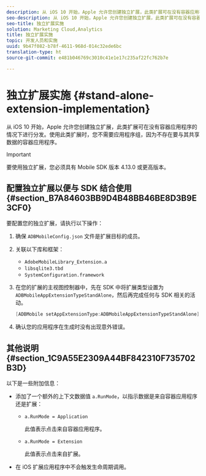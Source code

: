 ```yaml
---
description: 从 iOS 10 开始，Apple 允许您创建独立扩展，此类扩展可在没有容器应用程序的情况下进行分发。使用此类扩展时，您不需要应用程序组，因为不存在要与其共享数据的容器应用程序。
seo-description: 从 iOS 10 开始，Apple 允许您创建独立扩展，此类扩展可在没有容器应用程序的情况下进行分发。使用此类扩展时，您不需要应用程序组，因为不存在要与其共享数据的容器应用程序。
seo-title: 独立扩展实施
solution: Marketing Cloud,Analytics
title: 独立扩展实施
topic: 开发人员和实施
uuid: 9b47f082-b78f-4611-968d-014c32ede6bc
translation-type: ht
source-git-commit: e481b046769c3010c41e1e17c235af22fc762b7e

---
```



# 独立扩展实施 {#stand-alone-extension-implementation}

从 iOS 10 开始，Apple 允许您创建独立扩展，此类扩展可在没有容器应用程序的情况下进行分发。使用此类扩展时，您不需要应用程序组，因为不存在要与其共享数据的容器应用程序。

>[!IMPORTANT]
>
>要使用独立扩展，您必须具有 Mobile SDK 版本 4.13.0 或更高版本。

## 配置独立扩展以便与 SDK 结合使用 {#section_B7A84603BB9D4B48BB46BE8D3B9E3CF0}

要配置您的独立扩展，请执行以下操作：

1. 确保 `ADBMobileConfig.json` 文件是扩展目标的成员。
1. 关联以下库和框架：

   * `AdobeMobileLibrary_Extension.a`
   * `libsqlite3.tbd`
   * `SystemConfiguration.framework`

1. 在您的扩展的主视图控制器中，先在 SDK 中将扩展类型设置为 `ADBMobileAppExtensionTypeStandAlone`，然后再完成任何与 SDK 相关的活动。

   ```objective-c
   [ADBMobile setAppExtensionType:ADBMobileAppExtensionTypeStandAlone];
   ```

1. 确认您的应用程序在生成时没有出现意外错误。

## 其他说明 {#section_1C9A55E2309A44BF842310F735702B3D}

以下是一些附加信息：

* 添加了一个额外的上下文数据值 `a.RunMode`，以指示数据是来自容器应用程序还是扩展：

   * `a.RunMode = Application`

      此值表示点击来自容器应用程序。
   * `a.RunMode = Extension`

      此值表示点击来自扩展。

* 在 iOS 扩展应用程序中不会触发生命周期调用。

